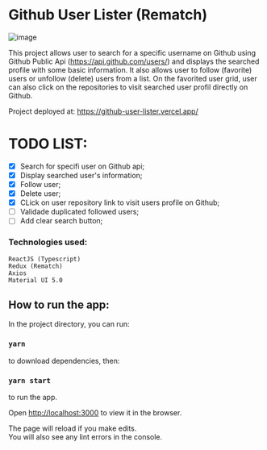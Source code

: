 # Github User Lister (Rematch)

![image](https://user-images.githubusercontent.com/33607358/153002029-67eafae9-3651-4809-bcf4-2ca6073dd64c.png)

This project allows user to search for a specific username on Github using Github Public Api (https://api.github.com/users/) and displays the searched profile with some basic information. It also allows user to follow (favorite) users or unfollow (delete) users from a list.
On the favorited user grid, user can also click on the repositories to visit searched user profil directly on Github.

Project deployed at: https://github-user-lister.vercel.app/

# TODO LIST:

  - [x] Search for specifi user on Github api; 
  - [x] Display searched user's information;
  - [x] Follow user;
  - [x] Delete user;
  - [x] CLick on user repository link to visit users profile on Github;
  - [ ] Validade duplicated followed users;
  - [ ] Add clear search button;
  
### Technologies used:

	ReactJS (Typescript)
	Redux (Rematch)
	Axios
	Material UI 5.0
  

## How to run the app:

In the project directory, you can run:

### `yarn`

to download dependencies, then:

### `yarn start`

to run the app.

Open [http://localhost:3000](http://localhost:3000) to view it in the browser.

The page will reload if you make edits.\
You will also see any lint errors in the console.
